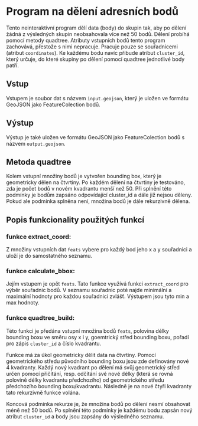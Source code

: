 # Program na dělení adresních bodů

Tento neinteraktivní program dělí data (body) do skupin tak, aby po dělení žádná z výsledných 
skupin neobsahovala více než 50 bodů. Dělení probíhá pomocí metody quadtree. Atributy 
vstupních bodů tento program zachovává, přestože s nimi nepracuje. Pracuje pouze se 
souřadnicemi (atribut `coordinates`). Ke každému bodu navíc přibude atribut `cluster_id`,
který určuje, do které skupiny po dělení pomocí quadtree jednotlivé body patří. 



## Vstup
Vstupem je soubor dat s názvem `input.geojson`, který je uložen ve formátu GeoJSON jako 
FeatureColection bodů. 



## Výstup
Výstup je také uložen ve formátu GeoJSON jako FeatureColection bodů s názvem `output.geojson`.



## Metoda quadtree
Kolem vstupní množiny bodů je vytvořen bounding box, který je geometricky dělen na čtvrtiny. 
Po každém dělení na čtvrtiny je testováno, zda je počet bodů v novém kvadrantu menší než 50.
Při splnění této podmínky je bodům zapsáno odpovídající cluster_id a dále již nejsou děleny.
Pokud ale podmínka splněna není, množina bodů je dále rekurzivně dělena. 



## Popis funkcionality použitých funkcí


### funkce extract_coord:
Z množiny vstupních dat `feats` vybere pro každý bod jeho x a y souřadnici a uloží je do
samostatného seznamu. 


### funkce calculate_bbox:
Jejím vstupem je opět `feats`. Tato funkce využívá funkci `extract_coord` pro výběr souřadnic
bodů. V seznamu souřadnic poté najde minimální a maximální hodnoty pro každou souřadnici
zvlášť. Výstupem jsou tyto min a max hodnoty. 


### funkce quadtree_build:
Této funkci je předána vstupní množina bodů `feats`, polovina délky bounding boxu ve směru 
osy x i y, goemtrický střed bounding boxu, pořadí pro zápis `cluster_id` a číslo kvadrantu. 

Funkce má za úkol geometricky dělit data na čtvrtiny. Pomocí geometrického středu původního 
bounding boxu jsou zde definovány nové 4 kvadranty. Každý nový kvadrant po dělení má svůj 
geometrický střed určen pomocí přičítání, resp. odčítání své nové délky (která se rovná 
polovině délky kvadrantu předchozího) od geometrického středu předchozího bounding boxu/kvadrantu. 
Následně je na nové čtyři kvadranty tato rekurzivně funkce volána. 

Koncová podmínka rekurze je, že množina bodů po dělení nesmí obsahovat méně než 50 bodů. 
Po splnění této podmínky je každému bodu zapsán nový atribut `cluster_id` a body jsou 
zapsány do výsledného seznamu. 
